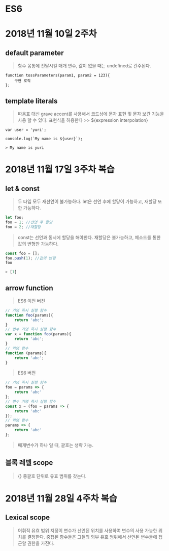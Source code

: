 # ES6

# 2018년 11월 10일 2주차

## default parameter
> 함수 몸통에 전달시킬 매개 변수, 값이 없을 때는 undefined로 간주된다.
```
function tossParameters(param1, param2 = 123){
    구현 로직
};
```

## template literals
> 따옴표 대신 grave accent를 사용해서 코드상에 문자 표현 및 문자 보간 기능을 사용 할 수 있다. 표현식을 허용한다 >> ${expression interpolation}
```
var user = 'yuri';

console.log(`My name is ${user}`);

> My name is yuri
```

# 2018년 11월 17일 3주차 복습

## let & const
> 두 타입 모두 재선언이 불가능하다.
> let은 선언 후에 할당이 가능하고, 재할당 또한 가능하다.
```js
let foo;
foo = 1; //선언 후 할당
foo = 2; //재할당
```
> const는 선언과 동시에 할당을 해야한다. 재할당은 불가능하고, 메소드를 통한 값의 변형만 가능하다.
```js
const foo = [];
foo.push(1); //값의 변형
foo

> [1]
```
> 
## arrow function
> ES6 이전 버전
```js
// 기명 즉시 실행 함수
function foo(params){
    return 'abc';
}
// 변수 기명 즉시 실행 함수
var x = function foo(params){
    return 'abc';
}
// 익명 함수
function (params){
    return 'abc';
}   
```
> ES6 버전
```js
// 기명 즉시 실행 함수
foo = params => { 
    return 'abc'
};
// 변수 기명 즉시 실행 함수
const x = (foo = params => { 
    return 'abc'
});
// 익명 함수
params => { 
    return 'abc'
};
```
> 매개변수가 하나 일 때, 괄호는 생략 가능.

## 블록 레벨 scope
> {} 중괄호 단위로 유효 범위를 갖는다.

# 2018년 11월 28일 4주차 복습

## Lexical scope
> 어휘적 유효 범위 지정이 변수가 선언된 위치를 사용하여 변수의 사용 가능한 위치를 결정한다. 중첩된 함수들은 그들의 외부 유효 범위에서 선언된 변수들에 접근할 권한을 가진다.